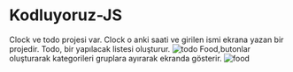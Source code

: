 # Kodluyoruz-JS
Clock ve todo projesi var. Clock o anki saati ve girilen ismi ekrana yazan bir projedir.
Todo, bir yapılacak listesi oluşturur.
![todo](https://user-images.githubusercontent.com/75564722/203079911-09458ec2-2d9b-40e2-9399-3606ec9b93e5.png)
Food,butonlar oluşturarak kategorileri gruplara ayırarak ekranda gösterir.
![food](https://user-images.githubusercontent.com/75564722/204024345-d0b242ca-e5e5-46ce-b556-26cf539656bf.png)
